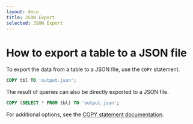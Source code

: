 ```yaml
---
layout: docu
title: JSON Export
selected: JSON Export
---
```


# How to export a table to a JSON file

To export the data from a table to a JSON file, use the `COPY` statement.

```sql
COPY tbl TO 'output.json';
```

The result of queries can also be directly exported to a JSON file.

```sql
COPY (SELECT * FROM tbl) TO 'output.json';
```

For additional options, see the [COPY statement documentation](../../sql/statements/copy).
